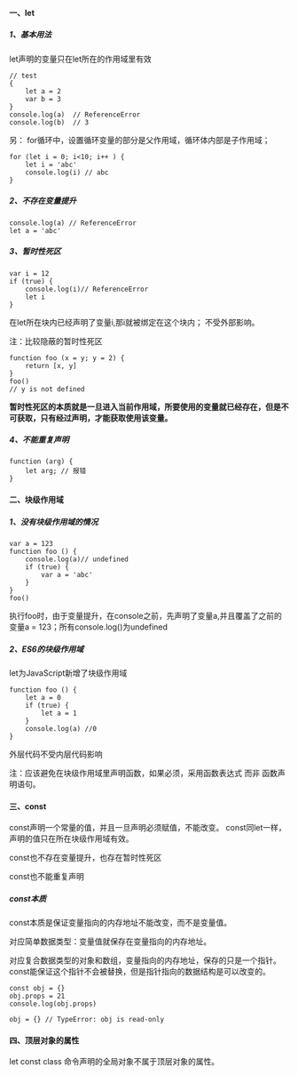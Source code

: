 #### 一、let
##### 1、基本用法
let声明的变量只在let所在的作用域里有效

```
// test
{
    let a = 2
    var b = 3
}
console.log(a)  // ReferenceError
console.log(b)  // 3
```
另： for循环中，设置循环变量的部分是父作用域，循环体内部是子作用域；

```
for (let i = 0; i<10; i++ ) {
    let i = 'abc'
    console.log(i) // abc
}
```
##### 2、不存在变量提升

```
console.log(a) // ReferenceError
let a = 'abc'
```
##### 3、暂时性死区

```
var i = 12
if (true) {
    console.log(i)// ReferenceError
    let i
}
```
在let所在块内已经声明了变量i,那i就被绑定在这个块内；
不受外部影响。

注：比较隐蔽的暂时性死区

```
function foo (x = y; y = 2) {
    return [x, y]
}
foo()
// y is not defined
```
**暂时性死区的本质就是一旦进入当前作用域，所要使用的变量就已经存在，但是不可获取，只有经过声明，才能获取使用该变量。**

##### 4、不能重复声明

```
function (arg) {
    let arg; // 报错
}
```

#### 二、块级作用域
##### 1、没有块级作用域的情况

```
var a = 123
function foo () {
    console.log(a)// undefined
    if (true) {
        var a = 'abc'   
    }
}
foo()
```
执行foo时，由于变量提升，在console之前，先声明了变量a,并且覆盖了之前的变量a = 123；所有console.log()为undefined

##### 2、ES6的块级作用域
let为JavaScript新增了块级作用域

```
function foo () {
    let a = 0
    if (true) {
        let a = 1
    }
    console.log(a) //0
}
```
外层代码不受内层代码影响

注：应该避免在块级作用域里声明函数，如果必须，采用函数表达式 而非 函数声明语句。

#### 三、const
const声明一个常量的值，并且一旦声明必须赋值，不能改变。
const同let一样，声明的值只在所在块级作用域有效。

const也不存在变量提升，也存在暂时性死区

const也不能重复声明

##### const本质
const本质是保证变量指向的内存地址不能改变，而不是变量值。

对应简单数据类型：变量值就保存在变量指向的内存地址。

对应复合数据类型的对象和数组，变量指向的内存地址，保存的只是一个指针。const能保证这个指针不会被替换，但是指针指向的数据结构是可以改变的。

```
const obj = {}
obj.props = 21
console.log(obj.props)

obj = {} // TypeError: obj is read-only
```

#### 四、顶层对象的属性
let const  class 命令声明的全局对象不属于顶层对象的属性。


